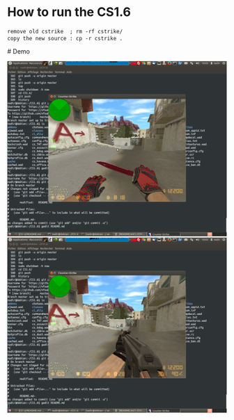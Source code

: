 # How to run the CS1.6 
```
remove old cstrike  ; rm -rf cstrike/ 
copy the new source : cp -r cstrike . 
```
# Demo 

<img src='https://github.com/nfouka/CS1.6/blob/master/Capture%20du%202017-08-24%2010:04:02.png?raw=true' />
<img src='https://github.com/nfouka/CS1.6/blob/master/Capture%20du%202017-08-24%2010:03:52.png?raw=true' />


